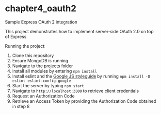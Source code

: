 # chapter4_oauth2
Sample Express OAuth 2 integration

This project demonstrates how to implement server-side OAuth 2.0 on top of Express.

Running the project:

1. Clone this repository
2. Ensure MongoDB is running
3. Navigate to the projects folder
4. Install all modules by entering `npm install`
5. Install eslint and the [Google JS styleguide](http://google.github.io/styleguide/javascriptguide.xml) by running `npm install -D eslint eslint-config-google`
6. Start the server by typing `npm start`
7. Navigate to `http://localhost:3000` to retrieve client credentials
8. Request an Authorization Code
9. Retrieve an Access Token by providing the Authorization Code obtained in step 8
